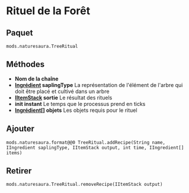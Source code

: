 # Rituel de la Forêt

## Paquet
```zenscript
mods.naturesaura.TreeRitual
```

## Méthodes
- **Nom de la chaîne**
- **[Ingrédient](/Vanilla/Variable_Types/IIngredient) saplingType** La représentation de l'élément de l'arbre qui doit être placé et cultivé dans un arbre
- **[IItemStack](/Vanilla/Items/IItemStack) sortie** Le résultat des rituels
- **init instant** Le temps que le processus prend en ticks
- **[Ingrédient[]](/Vanilla/Variable_Types/IIngredient) objets** Les objets requis pour le rituel

## Ajouter

```zenscript
mods.naturesaura.format@@0 TreeRitual.addRecipe(String name, IIngredient saplingType, IItemStack output, int time, IIngredient[] items)
```

## Retirer

```zenscript
mods.naturesaura.TreeRitual.removeRecipe(IItemStack output)
```